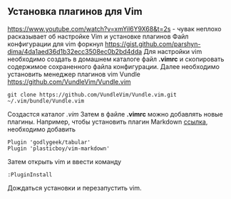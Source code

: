 ## Установка плагинов для Vim

https://www.youtube.com/watch?v=xmYil6Y9X68&t=2s - чувак неплохо расказывает об настройке Vim и установке плагинов
Файл конфигурации для vim форкнул https://gist.github.com/parshyn-dima/4da1aed36d1b32ecc3508ec0b2bd4dda
Для настройки vim необходимо создать в домашнем каталоге файл **.vimrc** и скопировать содержимое сохраненного файла конфигурации.
Далее необходимо установить менеджер плагинов vim Vundle https://github.com/VundleVim/Vundle.vim

    git clone https://github.com/VundleVim/Vundle.vim.git ~/.vim/bundle/Vundle.vim

Создастся каталог *.vim*
Затем в файле **.vimrc** можно добавлять новые плагины. Например, чтобы установить  плагин Markdown [ссылка](https://github.com/plasticboy/vim-markdown), необходимо добавить

    Plugin 'godlygeek/tabular'
    Plugin 'plasticboy/vim-markdown'

Затем открыть vim и ввести команду

    :PluginInstall

Дождаться установки и перезапустить vim.
